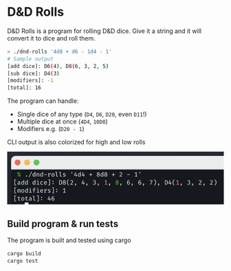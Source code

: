 # D&D Rolls

D&D Rolls is a program for rolling D&D dice. Give it a string and it will convert it to dice and roll them.

```bash
> ./dnd-rolls '4d8 + d6 - 1d4 - 1'
# Sample output
[add dice]: D6(4), D8(6, 3, 2, 5)
[sub dice]: D4(3)
[modifiers]: -1
[total]: 16
```

The program can handle:

- Single dice of any type (`D4`, `D6`, `D20`, even `D11`!)
- Multiple dice at once (`4D4`, `10D8`)
- Modifiers e.g. (`D20 - 1`)

CLI output is also colorized for high and low rolls

![Output with max rolls green and rolls of 1 in red](assets/colored_output.png)

## Build program & run tests

The program is built and tested using cargo

```bash
cargo build
cargo test
```
